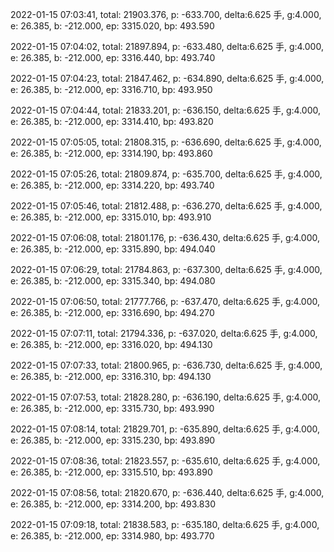 2022-01-15 07:03:41, total: 21903.376, p: -633.700, delta:6.625 手, g:4.000, e: 26.385, b: -212.000, ep: 3315.020, bp: 493.590

2022-01-15 07:04:02, total: 21897.894, p: -633.480, delta:6.625 手, g:4.000, e: 26.385, b: -212.000, ep: 3316.440, bp: 493.740

2022-01-15 07:04:23, total: 21847.462, p: -634.890, delta:6.625 手, g:4.000, e: 26.385, b: -212.000, ep: 3316.710, bp: 493.950

2022-01-15 07:04:44, total: 21833.201, p: -636.150, delta:6.625 手, g:4.000, e: 26.385, b: -212.000, ep: 3314.410, bp: 493.820

2022-01-15 07:05:05, total: 21808.315, p: -636.690, delta:6.625 手, g:4.000, e: 26.385, b: -212.000, ep: 3314.190, bp: 493.860

2022-01-15 07:05:26, total: 21809.874, p: -635.700, delta:6.625 手, g:4.000, e: 26.385, b: -212.000, ep: 3314.220, bp: 493.740

2022-01-15 07:05:46, total: 21812.488, p: -636.270, delta:6.625 手, g:4.000, e: 26.385, b: -212.000, ep: 3315.010, bp: 493.910

2022-01-15 07:06:08, total: 21801.176, p: -636.430, delta:6.625 手, g:4.000, e: 26.385, b: -212.000, ep: 3315.890, bp: 494.040

2022-01-15 07:06:29, total: 21784.863, p: -637.300, delta:6.625 手, g:4.000, e: 26.385, b: -212.000, ep: 3315.340, bp: 494.080

2022-01-15 07:06:50, total: 21777.766, p: -637.470, delta:6.625 手, g:4.000, e: 26.385, b: -212.000, ep: 3316.690, bp: 494.270

2022-01-15 07:07:11, total: 21794.336, p: -637.020, delta:6.625 手, g:4.000, e: 26.385, b: -212.000, ep: 3316.020, bp: 494.130

2022-01-15 07:07:33, total: 21800.965, p: -636.730, delta:6.625 手, g:4.000, e: 26.385, b: -212.000, ep: 3316.310, bp: 494.130

2022-01-15 07:07:53, total: 21828.280, p: -636.190, delta:6.625 手, g:4.000, e: 26.385, b: -212.000, ep: 3315.730, bp: 493.990

2022-01-15 07:08:14, total: 21829.701, p: -635.890, delta:6.625 手, g:4.000, e: 26.385, b: -212.000, ep: 3315.230, bp: 493.890

2022-01-15 07:08:36, total: 21823.557, p: -635.610, delta:6.625 手, g:4.000, e: 26.385, b: -212.000, ep: 3315.510, bp: 493.890

2022-01-15 07:08:56, total: 21820.670, p: -636.440, delta:6.625 手, g:4.000, e: 26.385, b: -212.000, ep: 3314.200, bp: 493.830

2022-01-15 07:09:18, total: 21838.583, p: -635.180, delta:6.625 手, g:4.000, e: 26.385, b: -212.000, ep: 3314.980, bp: 493.770